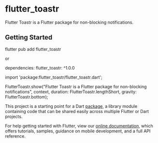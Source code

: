 # flutter_toastr

Flutter Toastr is a Flutter package for non-blocking notifications.

## Getting Started

flutter pub add flutter_toastr

or


dependencies:
  flutter_toastr: ^1.0.0


import 'package:flutter_toastr/flutter_toastr.dart';

  FlutterToastr.show("Flutter Toastr is a Flutter package for non-blocking notifications", context, duration: FlutterToastr.lengthShort, gravity:  FlutterToastr.bottom);


This project is a starting point for a Dart
[package](https://flutter.dev/developing-packages/),
a library module containing code that can be shared easily across
multiple Flutter or Dart projects.

For help getting started with Flutter, view our 
[online documentation](https://flutter.dev/docs), which offers tutorials, 
samples, guidance on mobile development, and a full API reference.
